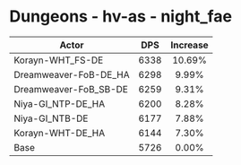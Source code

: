 # Dungeons - hv-as - night_fae
| Actor | DPS | Increase |
|---|:---:|:---:|
|Korayn-WHT_FS-DE|6338|10.69%|
|Dreamweaver-FoB-DE_HA|6298|9.99%|
|Dreamweaver-FoB_SB-DE|6259|9.31%|
|Niya-GI_NTP-DE_HA|6200|8.28%|
|Niya-GI_NTB-DE|6177|7.88%|
|Korayn-WHT-DE_HA|6144|7.30%|
|Base|5726|0.00%|

